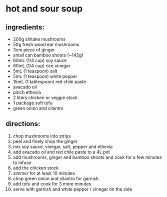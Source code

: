 # hot and sour soup

## ingredients:

- 200g shitake mushrooms
- 50g fresh wood ear mushrooms
- 3cm piece of ginger
- small can bamboo shoots (~142g)
- 60mL (1/4 cup) soy sauce
- 60mL (1/4 cup) rice vinegar
- 5mL (1 teaspoon) salt
- 5mL (1 teaspoon) white pepper
- 15mL (1 tablespoon) red chile paste
- avacado oil
- pinch ethevia
- 2 liters chicken or veggie stock
- 1 package soft tofu
- green onion and cilantro

## directions:

1. chop mushrooms into strips
1. peel and finely chop the ginger
1. mix soy sauce, vinegar, salt, pepper and ethevia
1. add avacado oil and red chile paste to a 4L pot
1. add mushrooms, ginger and bamboo shoots and cook for a few minutes to infuse
1. add the chicken stock
1. simmer for at least 10 minutes
1. chop green onion and cilantro for garnish
1. add tofu and cook for 3 more minutes
1. serve with garnish and white pepper / vinegar on the side
